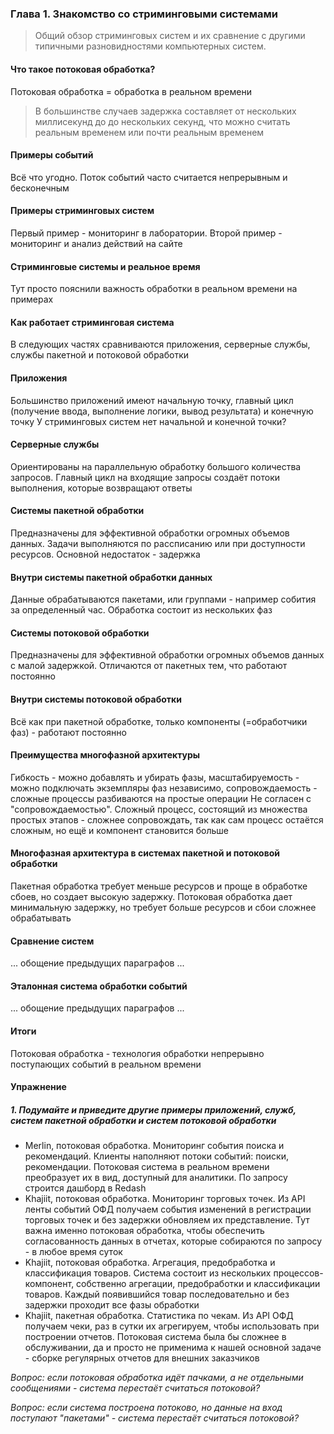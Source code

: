 ### Глава 1. Знакомство со стриминговыми системами
> Общий обзор стриминговых систем и их сравнение с другими типичными разновидностями компьютерных систем.
#### Что такое потоковая обработка?
Потоковая обработка = обработка в реальном времени
> В большинстве случаев задержка составляет от нескольких миллисекунд до до нескольких секунд, что можно считать реальным временем или почти реальным временем
#### Примеры событий
Всё что угодно. Поток событий часто считается непрерывным и бесконечным
#### Примеры стриминговых систем
Первый пример - мониторинг в лаборатории. Второй пример - мониторинг и анализ действий на сайте
#### Стриминговые системы и реальное время
Тут просто пояснили важность обработки в реальном времени на примерах
#### Как работает стриминговая система
В следующих частях сравниваются приложения, серверные службы, службы пакетной и потоковой обработки
#### Приложения
Большинство приложений имеют начальную точку, главный цикл (получение ввода, выполнение логики, вывод результата) и конечную точку
У стриминговых систем нет начальной и конечной точки?
#### Серверные службы
Ориентированы на параллельную обработку большого количества запросов. Главный цикл на входящие запросы создаёт потоки выполнения, которые возвращают ответы
#### Системы пакетной обработки
Предназначены для эффективной обработки огромных объемов данных. Задачи выполняются по рассписанию или при доступности ресурсов. Основной недостаток - задержка
#### Внутри системы пакетной обработки данных
Данные обрабатываются пакетами, или группами - например собития за определенный час. Обработка состоит из нескольких фаз
#### Системы потоковой обработки
Предназначены для эффективной обработки огромных объемов данных с малой задержкой. Отличаются от пакетных тем, что работают постоянно
#### Внутри системы потоковой обработки
Всё как при пакетной обработке, только компоненты (=обработчики фаз) - работают постоянно
#### Преимущества многофазной архитектуры
Гибкость - можно добавлять и убирать фазы, масштабируемость - можно подключать экземпляры фаз независимо, сопровождаемость - сложные процессы разбиваются на простые операции
Не согласен с "сопровождаемостью". Сложный процесс, состоящий из множества простых этапов - сложнее сопровождать, так как сам процесс остаётся сложным, но ещё и компонент становится больше
#### Многофазная архитектура в системах пакетной и потоковой обработки
Пакетная обработка требует меньше ресурсов и проще в обработке сбоев, но создает высокую задержку. Потоковая обработка дает минимальную задержку, но требует больше ресурсов и сбои сложнее обрабатывать
#### Сравнение систем
... обощение предыдущих параграфов ...
#### Эталонная система обработки событий
... обощение предыдущих параграфов ...
#### Итоги
Потоковая обработка - технология обработки непрерывно поступающих событий в реальном времени
#### Упражнение
##### 1. Подумайте и приведите другие примеры приложений, служб, систем пакетной обработки и систем потоковой обработки
- Merlin, потоковая обработка. Мониторинг события поиска и рекомендаций. Клиенты наполняют потоки событий: поиски, рекомендации. Потоковая система в реальном времени преобразует их в вид, доступный для аналитики. По запросу строится дашборд в Redash
- Khajiit, потоковая обработка. Мониторинг торговых точек. Из API ленты событий ОФД получаем события изменений в регистрации торговых точек и без задержки обновляем их представление. Тут важна именно потоковая обработка, чтобы обеспечить согласованность данных в отчетах, которые собираются по запросу - в любое время суток
- Khajiit, потоковая обработка. Агрегация, предобработка и классификация товаров. Система состоит из нескольких процессов-компонент, собственно агрегации, предобработки и классификации товаров. Каждый появившийся товар последовательно и без задержки проходит все фазы обработки
- Khajiit, пакетная обработка. Статистика по чекам. Из API ОФД получаем чеки, раз в сутки их агрегируем, чтобы использовать при построении отчетов. Потоковая система была бы сложнее в обслуживании, да и просто не применима к нашей основной задаче - сборке регулярных отчетов для внешних заказчиков

_Вопрос: если потоковая обработка идёт пачками, а не отдельными сообщениями - система перестаёт считаться потоковой?_

_Вопрос: если система построена потоково, но данные на вход поступают "пакетами" - система перестаёт считаться потоковой?_